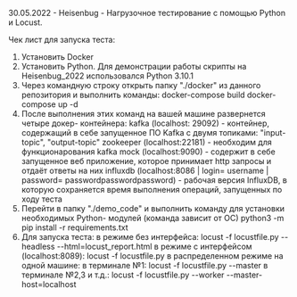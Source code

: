 30.05.2022 - Heisenbug - Нагрузочное тестирование с помощью Python и Locust.

Чек лист для запуска теста:

1. Установить Docker
2. Установить Python. Для демонстрации работы скрипты на Heisenbug_2022 использовался Python 3.10.1
3. Через командную строку открыть папку "./docker" из данного репозитория и выполнить команды:
      docker-compose build
      docker-compose up -d
3. После выполнения этих команд на вашей машине развернется четыре докер- контейнера:
      kafka (localhost: 29092) - контейнер, содержащий в себе запущенное ПО Kafka с двумя топиками: "input-topic", "output-topic"
      zookeeper (localhost:22181) - необходим для функционарования kafka
      mock (localhost:9090) - содержит в себе запущенное веб приложение, которое принимает http запросы и отдаёт ответы на них
      influxdb (localhost:8086 | login= username | password= passwordpasswordpassword) - рабочая версия InfluxDB, 
      в которую сохраняется время выполнения операций, запущенных по ходу теста
4. Перейти в папку "./demo_code" и выполнить команду для установки необходимых Python- модулей (команда зависит от ОС)
      python3 -m pip install -r requirements.txt
5. Для запуска теста:
      в режиме без интерфейса: locust -f locustfile.py --headless --html=locust_report.html
      в режиме с интерфейсом (localhost:8089): locust -f locustfile.py
      в распределенном режиме на одной машине: 
        в терминале №1: locust -f locustfile.py --master
        в терминале №2,3 и т.д.: locust -f locustfile.py --worker --master-host=localhost

